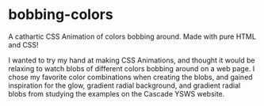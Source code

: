 # bobbing-colors
A cathartic CSS Animation of colors bobbing around. Made with pure HTML and CSS!

I wanted to try my hand at making CSS Animations, and thought it would be relaxing to watch blobs of different colors bobbing around on a web page. I chose my favorite color combinations when creating the blobs, and gained inspiration for the glow, gradient radial background, and gradient radial blobs from studying the examples on the Cascade YSWS website. 
